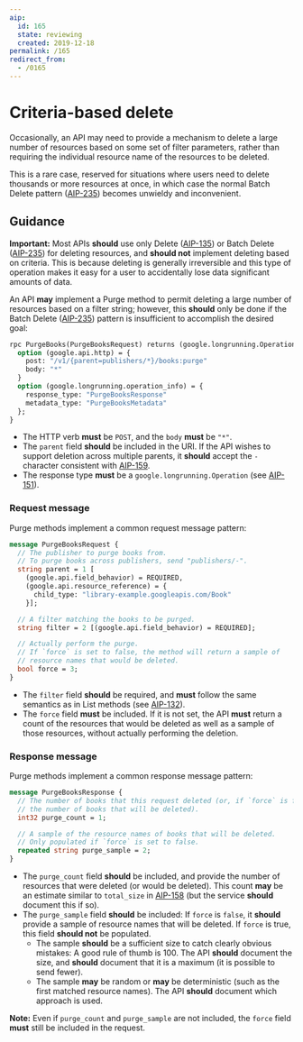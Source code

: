 ```yaml
---
aip:
  id: 165
  state: reviewing
  created: 2019-12-18
permalink: /165
redirect_from:
  - /0165
---
```


# Criteria-based delete

Occasionally, an API may need to provide a mechanism to delete a large number
of resources based on some set of filter parameters, rather than requiring the
individual resource name of the resources to be deleted.

This is a rare case, reserved for situations where users need to delete
thousands or more resources at once, in which case the normal Batch Delete
pattern ([AIP-235][]) becomes unwieldy and inconvenient.

## Guidance

**Important:** Most APIs **should** use only Delete ([AIP-135][]) or Batch
Delete ([AIP-235][]) for deleting resources, and **should not** implement
deleting based on criteria. This is because deleting is generally irreversible
and this type of operation makes it easy for a user to accidentally lose data
significant amounts of data.

An API **may** implement a Purge method to permit deleting a large number of
resources based on a filter string; however, this **should** only be done if
the Batch Delete ([AIP-235][]) pattern is insufficient to accomplish the
desired goal:

```proto
rpc PurgeBooks(PurgeBooksRequest) returns (google.longrunning.Operation) {
  option (google.api.http) = {
    post: "/v1/{parent=publishers/*}/books:purge"
    body: "*"
  }
  option (google.longrunning.operation_info) = {
    response_type: "PurgeBooksResponse"
    metadata_type: "PurgeBooksMetadata"
  };
}
```

- The HTTP verb **must** be `POST`, and the `body` **must** be `"*"`.
- The `parent` field **should** be included in the URI. If the API wishes to
  support deletion across multiple parents, it **should** accept the `-`
  character consistent with [AIP-159][].
- The response type **must** be a `google.longrunning.Operation` (see
  [AIP-151][]).

### Request message

Purge methods implement a common request message pattern:

```proto
message PurgeBooksRequest {
  // The publisher to purge books from.
  // To purge books across publishers, send "publishers/-".
  string parent = 1 [
    (google.api.field_behavior) = REQUIRED,
    (google.api.resource_reference) = {
      child_type: "library-example.googleapis.com/Book"
    }];

  // A filter matching the books to be purged.
  string filter = 2 [(google.api.field_behavior) = REQUIRED];

  // Actually perform the purge.
  // If `force` is set to false, the method will return a sample of
  // resource names that would be deleted.
  bool force = 3;
}
```

- The `filter` field **should** be required, and **must** follow the same
  semantics as in List methods (see [AIP-132][]).
- The `force` field **must** be included. If it is not set, the API **must**
  return a count of the resources that would be deleted as well as a sample of
  those resources, without actually performing the deletion.

### Response message

Purge methods implement a common response message pattern:

```proto
message PurgeBooksResponse {
  // The number of books that this request deleted (or, if `force` is false,
  // the number of books that will be deleted).
  int32 purge_count = 1;

  // A sample of the resource names of books that will be deleted.
  // Only populated if `force` is set to false.
  repeated string purge_sample = 2;
}
```

- The `purge_count` field **should** be included, and provide the number of
  resources that were deleted (or would be deleted). This count **may** be an
  estimate similar to `total_size` in [AIP-158][] (but the service **should**
  document this if so).
- The `purge_sample` field **should** be included: If `force` is `false`, it
  **should** provide a sample of resource names that will be deleted. If
  `force` is true, this field **should not** be populated.
  - The sample **should** be a sufficient size to catch clearly obvious
    mistakes: A good rule of thumb is 100. The API **should** document the
    size, and **should** document that it is a maximum (it is possible to send
    fewer).
  - The sample **may** be random or **may** be deterministic (such as the first
    matched resource names). The API **should** document which approach is
    used.

**Note:** Even if `purge_count` and `purge_sample` are not included, the
`force` field **must** still be included in the request.

[aip-132]: ./0132.md
[aip-135]: ./0135.md
[aip-151]: ./0151.md
[aip-158]: ./0158.md
[aip-159]: ./0159.md
[aip-235]: ./0235.md
